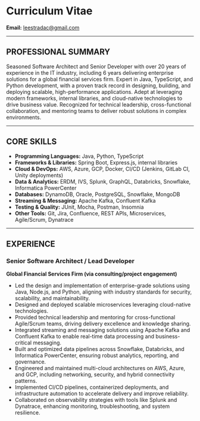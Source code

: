 # Curriculum Vitae

**Email:** leestradac@gmail.com

---

## PROFESSIONAL SUMMARY

Seasoned Software Architect and Senior Developer with over 20 years of experience in the IT industry, including 6 years delivering enterprise solutions for a global financial services firm. Expert in Java, TypeScript, and Python development, with a proven track record in designing, building, and deploying scalable, high-performance applications. Adept at leveraging modern frameworks, internal libraries, and cloud-native technologies to drive business value. Recognized for technical leadership, cross-functional collaboration, and mentoring teams to deliver robust solutions in complex environments.

---

## CORE SKILLS

- **Programming Languages:** Java, Python, TypeScript  
- **Frameworks & Libraries:** Spring Boot, Express.js, internal libraries  
- **Cloud & DevOps:** AWS, Azure, GCP, Docker, CI/CD (Jenkins, GitLab CI, Unity deployments)  
- **Data & Analytics:** ERDM, IVS, Splunk, GraphQL, Databricks, Snowflake, Informatica PowerCenter  
- **Databases:** DynamoDB, Oracle, PostgreSQL, Snowflake, MongoDB  
- **Streaming & Messaging:** Apache Kafka, Confluent Kafka  
- **Testing & Quality:** JUnit, Mocha, Postman, Insomnia  
- **Other Tools:** Git, Jira, Confluence, REST APIs, Microservices, Agile/Scrum, Dynatrace  

---

## EXPERIENCE

### Senior Software Architect / Lead Developer  
**Global Financial Services Firm (via consulting/project engagement)**  

- Led the design and implementation of enterprise-grade solutions using Java, Node.js, and Python, aligning with industry standards for security, scalability, and maintainability.  
- Designed and deployed scalable microservices leveraging cloud-native technologies.  
- Provided technical leadership and mentoring for cross-functional Agile/Scrum teams, driving delivery excellence and knowledge sharing.  
- Integrated streaming and messaging solutions using Apache Kafka and Confluent Kafka to enable real-time data processing and business-critical messaging.  
- Built and optimized data pipelines across Snowflake, Databricks, and Informatica PowerCenter, ensuring robust analytics, reporting, and governance.  
- Engineered and maintained multi-cloud architectures on AWS, Azure, and GCP, including networking, security, and hybrid connectivity patterns.  
- Implemented CI/CD pipelines, containerized deployments, and infrastructure automation to accelerate delivery and improve reliability.  
- Collaborated on observability strategies with tools like Splunk and Dynatrace, enhancing monitoring, troubleshooting, and system resilience.  

